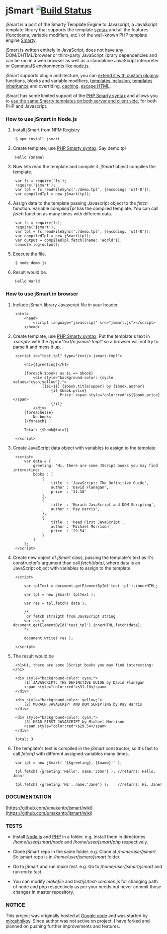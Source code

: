 jSmart [![Build Status](https://travis-ci.org/umakantp/jsmart.png?branch=master)](https://travis-ci.org/umakantp/jsmart)
======

jSmart is a port of the Smarty Template Engine to Javascript, a JavaScript template library that supports the template [syntax](https://github.com/umakantp/jsmart/wiki/syntax) and all the features (functioens, variable modifiers, etc.) of the well-known PHP template engine [Smarty](http://www.smarty.net/).

jSmart is written entirely in JavaScript, does not have any DOM/DHTML/browser or third-party JavaScript library dependencies and can be run in a web browser as well as a standalone JavaScript interpreter or [CommonJS](http://www.commonjs.org/) environments like [node.js](http://nodejs.org/).

jSmart supports plugin architecture, you can [extend it with custom plugins](https://github.com/umakantp/jsmart/wiki/Create-Plugin): functions, blocks and variable modifiers, [templates inclusion](https://github.com/umakantp/jsmart/wiki/Include-Templates), [templates inheritance](https://github.com/umakantp/jsmart/wiki/Template-Inheritance) and overriding, [caching](https://github.com/umakantp/jsmart/wiki/Caching), [escape HTML](https://github.com/umakantp/jsmart/wiki/escape_html).

jSmart has some limited support of the [PHP Smarty syntax](https://github.com/umakantp/jsmart/wiki/syntax) and allows you to [use the same Smarty templates on both server and client side](https://github.com/umakantp/jsmart/wiki/Smarty-template-in-javascript), for both PHP and Javascript.

### How to use jSmart in Node.js

1. Install jSmart from NPM Registry

        $ npm install jsmart


2. Create template, use [PHP Smarty syntax](https://github.com/umakantp/jsmart/wiki/syntax).  Say demo.tpl

        Hello {$name}


3. Now lets read the template and compile it. _jSmart_ object compiles the template.

        var fs = require('fs');
        require('jsmart');
        var tpl = fs.readFileSync('./demo.tpl', {encoding: 'utf-8'});
        var compiledTpl = new jSmart(tpl);

4. Assign data to the template passing Javascript object to the _fetch_ function. Variable _compiledTpl_ has the compiled template. You can call _fetch_ function as many times with different data. 

        var fs = require(fs);
        require('jsmart');
        var tpl = fs.readFileSync('./demo.tpl', {encoding: 'utf-8'});
        var compiledTpl = new jSmart(tpl);
        var output = compiledTpl.fetch({name: 'World'});
        console.log(output);

5. Execute the file.

        $ node demo.js
    
6. Result would be.

        Hello World

    
### How to use jSmart in browser

1. Include jSmart library Javascript file in your header.

        <html>
            <head>
                <script language="javascript" src="jsmart.js"></script>
            </head>

2. Create template, use [PHP Smarty syntax](https://github.com/umakantp/jsmart/wiki/syntax). Put the template's text in _&lt;script&gt;_ with the _type="text/x-jsmart-tmpl"_ so a browser will not try to parse it and mess it up.

        <script id="test_tpl" type="text/x-jsmart-tmpl">

            <h1>{$greeting}</h1>

            {foreach $books as $i => $book}
                <div style="background-color: {cycle values="cyan,yellow"};">
                    [{$i+1}] {$book.title|upper} by {$book.author}
                        {if $book.price}
                            Price: <span style="color:red">${$book.price}</span>
                        {/if}
                </div>
            {foreachelse}
                No books
            {/foreach}

            Total: {$book@total}

        </script>

3. Create JavaScript data object with variables to assign to the template

        <script>
            var data = {
                greeting: 'Hi, there are some JScript books you may find interesting:',
                books : [
                    {
                        title  : 'JavaScript: The Definitive Guide',
                        author : 'David Flanagan',
                        price  : '31.18'
                    },
                    {
                        title  : 'Murach JavaScript and DOM Scripting',
                        author : 'Ray Harris',
                    },
                    {
                        title  : 'Head First JavaScript',
                        author : 'Michael Morrison',
                        price  : '29.54'
                    }
                ]
            };
        </script>

4. Create new object of _jSmart_ class, passing the template's text as it's constructor's argument than call _fetch(data)_, where data is an JavaScript object with variables to assign to the template

        <script>

            var tplText = document.getElementById('test_tpl').innerHTML;

            var tpl = new jSmart( tplText );

            var res = tpl.fetch( data );

            /*
             or fetch straigth from JavaScript string
            var res = document.getElementById('test_tpl').innerHTML.fetch(data);
            */

            document.write( res );

        </script>

5. The result would be

        <h1>Hi, there are some JScript books you may find interesting:</h1>

        <div style="background-color: cyan;">
            [1] JAVASCRIPT: THE DEFINITIVE GUIDE by David Flanagan
            <span style="color:red">$31.18</span>
        </div>

        <div style="background-color: yellow;">
            [2] MURACH JAVASCRIPT AND DOM SCRIPTING by Ray Harris
        </div>

        <div style="background-color: cyan;">
            [3] HEAD FIRST JAVASCRIPT by Michael Morrison
            <span style="color:red">$29.54</span>
        </div>

        Total: 3

6. The template's text is compiled in the _jSmart_ constructor, so it's fast to call _fetch()_ with different assigned variables many times.

        var tpl = new jSmart( '{$greeting}, {$name}!' );

        tpl.fetch( {greeting:'Hello', name:'John'} ); //returns: Hello, John!

        tpl.fetch( {greeting:'Hi', name:'Jane'} );    //returns: Hi, Jane!


### DOCUMENTATION

[https://github.com/umakantp/jsmart/wiki](https://github.com/umakantp/jsmart/wiki)

### TESTS

* Install [Node.js](http://nodejs.org/) and [PHP](http://www.php.net) in a folder.
  e.g. Install them in directories _/home/user/jsmart/node_ and _/home/user/jsmart/php_ respectively.

* Clone jSmart repo in the same folder.
  e.g. Clone at  _/home/user/jsmart_. So jsmart repo is in _/home/user/jsmart/jsmart_ folder.

* Go to jSmart and run _make test_.
  e.g. Go to _/home/user/jsmart/jsmart_ and run _make test_.

* You can modify _makefile_ and _test/js/test-common.js_ for changing path of node and php respectively as per your needs but never commit those changes in master repository.

### NOTICE

This project was originally hosted at [Google code](http://code.google.com/p/jsmart/) and was started by [miroshnikov](https://github.com/miroshnikov).
Since author was not active on project. I have forked and planned on pushing further improvements and features.

